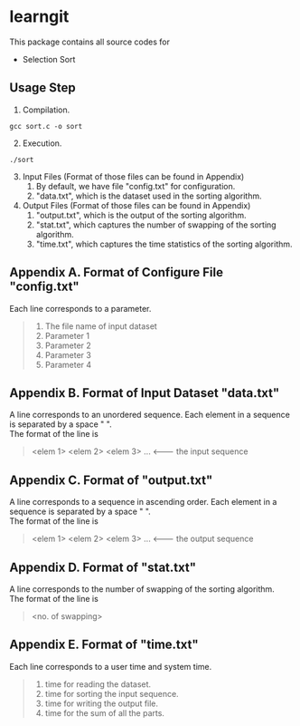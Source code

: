 # learngit
This package contains all source codes for 
- Selection Sort

## Usage Step
1. Compilation. 
```
gcc sort.c -o sort
```
2. Execution.
```
./sort
```
3. Input Files (Format of those files can be found in Appendix)
   1. By default, we have file "config.txt" for configuration.
   2. "data.txt", which is the dataset used in the sorting algorithm.
4. Output Files (Format of those files can be found in Appendix)
   1. "output.txt", which is the output of the sorting algorithm.
   2. "stat.txt", which captures the number of swapping of the sorting algorithm.
   3. "time.txt", which captures the time statistics of the sorting algorithm.


## Appendix A. Format of Configure File "config.txt"
Each line corresponds to a parameter. <br>
> 1. The file name of input dataset
> 2. Parameter 1
> 3. Parameter 2
> 4. Parameter 3
> 5. Parameter 4

## Appendix B. Format of Input Dataset "data.txt"
A line corresponds to an unordered sequence. Each element in a sequence is separated by a space " ". <br>
The format of the line is <br>
> <elem 1> <elem 2> <elem 3> ... <--- the input sequence <br>


## Appendix C. Format of "output.txt"
A line corresponds to a sequence in ascending order. Each element in a sequence is separated by a space " ". <br>
The format of the line is <br>
> <elem 1> <elem 2> <elem 3> ... <--- the output sequence <br>

## Appendix D. Format of "stat.txt"
A line corresponds to the number of swapping of the sorting algorithm. <br>
The format of the line is <br>
> <no. of swapping> <br>


## Appendix E. Format of "time.txt"
Each line corresponds to a user time and system time. <br>
> 1. time for reading the dataset.
> 2. time for sorting the input sequence.
> 3. time for writing the output file.
> 4. time for the sum of all the parts.

